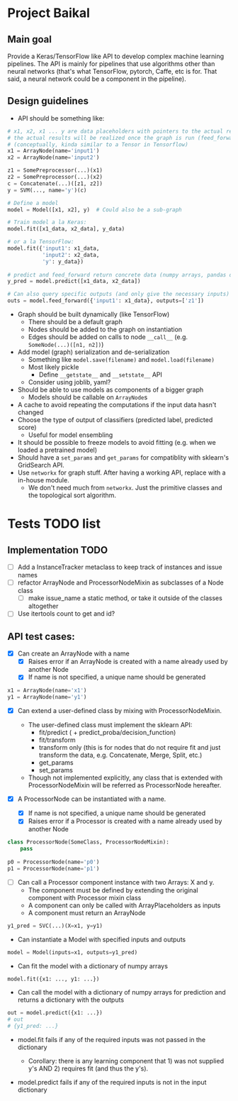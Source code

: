 # Project Baikal

## Main goal
Provide a Keras/TensorFlow like API to develop complex machine learning pipelines. The API is mainly for pipelines that use algorithms other than neural networks (that's what TensorFlow, pytorch, Caffe, etc is for. That said, a neural network could be a component in the pipeline).

## Design guidelines
- API should be something like:

```python
# x1, x2, x1 ... y are data placeholders with pointers to the actual results,
# the actual results will be realized once the graph is run (feed_forward)
# (conceptually, kinda similar to a Tensor in Tensorflow)
x1 = ArrayNode(name='input1')
x2 = ArrayNode(name='input2')

z1 = SomePreprocessor(...)(x1)
z2 = SomePreprocessor(...)(x2)
c = Concatenate(...)([z1, z2])
y = SVM(..., name='y')(c)

# Define a model
model = Model([x1, x2], y)  # Could also be a sub-graph

# Train model a la Keras:
model.fit([x1_data, x2_data], y_data)

# or a la TensorFlow:
model.fit({'input1': x1_data,
           'input2': x2_data,
           'y': y_data})
             
# predict and feed_forward return concrete data (numpy arrays, pandas dataframes, etc)
y_pred = model.predict([x1_data, x2_data])

# Can also query specific outputs (and only give the necessary inputs)
outs = model.feed_forward({'input1': x1_data}, outputs=['z1'])
```

- Graph should be built dynamically (like TensorFlow)
    - There should be a default graph
    - Nodes should be added to the graph on instantiation
    - Edges should be added on calls to node `__call__` (e.g. `SomeNode(...)([n1, n2])`)
- Add model (graph) serialization and de-serialization
    - Something like `model.save(filename)` and `model.load(filename)`
    - Most likely pickle
        - Define `__getstate__` and `__setstate__` API
    - Consider using joblib, yaml?
- Should be able to use models as components of a bigger graph
    - Models should be callable on `ArrayNode`s
- A cache to avoid repeating the computations if the input data hasn't changed
- Choose the type of output of classifiers (predicted label, predicted score)
    - Useful for model ensembling
- It should be possible to freeze models to avoid fitting (e.g. when we loaded a pretrained model)
- Should have a `set_params` and `get_params` for compatiblity with sklearn's GridSearch API.
- Use `networkx` for graph stuff. After having a working API, replace with a in-house module.
    - We don't need much from `networkx`. Just the primitive classes and the topological sort algorithm.

# Tests TODO list

## Implementation TODO
- [ ] Add a InstanceTracker metaclass to keep track of instances and issue names
- [ ] refactor ArrayNode and ProcessorNodeMixin as subclasses of a Node class
    - [ ] make issue_name a static method, or take it outside of the classes altogether
- [ ] Use itertools count to get and id?

## API test cases:

- [x] Can create an ArrayNode with a name
    - [x] Raises error if an ArrayNode is created with a name already used by another Node
    - [x] If name is not specified, a unique name should be generated
    
```python
x1 = ArrayNode(name='x1')
y1 = ArrayNode(name='y1')
```

- [x] Can extend a user-defined class by mixing with ProcessorNodeMixin.
    - The user-defined class must implement the sklearn API:
        - fit/predict ( + predict_proba/decision_function)
        - fit/transform
        - transform only (this is for nodes that do not require fit and just transform the data, e.g. Concatenate, Merge, Split, etc.)
        - get_params
        - set_params
    - Though not implemented explicitly, any class that is extended with ProcessorNodeMixin will be referred as ProcessorNode hereafter.

- [x] A ProcessorNode can be instantiated with a name.
    - [x] If name is not specified, a unique name should be generated
    - [x] Raises error if a Processor is created with a name already used by another Node
    
```python
class ProcessorNode(SomeClass, ProcessorNodeMixin):
    pass
    
p0 = ProcessorNode(name='p0')
p1 = ProcessorNode(name='p1')
```

- [ ] Can call a Processor component instance with two Arrays: X and y.
    - The component must be defined by extending the original component with Processor mixin class
    - A component can only be called with ArrayPlaceholders as inputs
    - A component must return an ArrayNode
```python
y1_pred = SVC(...)(X=x1, y=y1)
```

- Can instantiate a Model with specified inputs and outputs
```python
model = Model(inputs=x1, outputs=y1_pred)
```

- Can fit the model with a dictionary of numpy arrays
```python
model.fit({x1: ..., y1: ...})
```

- Can call the model with a dictionary of numpy arrays for prediction and returns a dictionary with the outputs
```python
out = model.predict({x1: ...})
# out
# {y1_pred: ...}
```

- model.fit fails if any of the required inputs was not passed in the dictionary
    - Corollary: there is any learning component that 1) was not supplied y's AND 2) requires fit (and thus the y's).

- model.predict fails if any of the required inputs is not in the input dictionary

